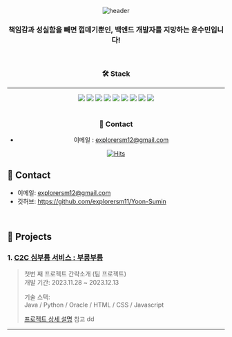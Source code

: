 <div align="center">

![header](https://capsule-render.vercel.app/api?type=venom&color=FED95A&height=300&section=header&text=Let's%20do%20it%20faithfully%20and%20steadily&fontSize=45&animation=fadeIn&fontColor=444444&align=center)

</div>
<div align="center">
  
### 책임감과 성실함을 빼면 껍데기뿐인, 백엔드 개발자를 지망하는 윤수민입니다!

</div>
<br>
<div align="center">

### 🛠 Stack
---
<img src="https://img.shields.io/badge/java-007396?style=for-the-badge&logo=java&logoColor=white">
<img src="https://img.shields.io/badge/jsp-66CDAA?style=for-the-badge&logo=java&logoColor=white">
<img src="https://img.shields.io/badge/MyBatis-111111?style=for-the-badge&logo=MyBatis&logoColor=white">
<img src="https://img.shields.io/badge/Python-3776AB?style=for-the-badge&logo=Python&logoColor=white"/>
<img src="https://img.shields.io/badge/html5-E34F26?style=for-the-badge&logo=html5&logoColor=white">
<img src="https://img.shields.io/badge/css-1572B6?style=for-the-badge&logo=css3&logoColor=white">
<img src="https://img.shields.io/badge/javascript-F7DF1E?style=for-the-badge&logo=javascript&logoColor=black">
<img src="https://img.shields.io/badge/jquery-0769AD?style=for-the-badge&logo=jquery&logoColor=white">
<img src="https://img.shields.io/badge/oracle-F80000?style=for-the-badge&logo=oracle&logoColor=white">

</div>
<br>
<div align="center">

### 👀 Contact
- 이메일 : explorersm12@gmail.com

</div>
<div align="center">
  
[![Hits](https://hits.seeyoufarm.com/api/count/incr/badge.svg?url=https%3A%2F%2Fgithub.com%2Fexplorersm11%2F&count_bg=%232AB4E5D6&title_bg=%23555555&icon=&icon_color=%23E7E7E7&title=views&edge_flat=false)](https://hits.seeyoufarm.com)

</div>


## :pushpin: Contact
- 이메일: explorersm12@gmail.com
- 깃허브: https://github.com/explorersm11/Yoon-Sumin

</br>

## :pushpin: Projects
### 1. [C2C 심부름 서비스 : 부릉부름](https://github.com/2021-SMHRD-KDT-AI-15/BB)
>첫번 째 프로젝트 간략소개 (팀 프로젝트)  
>개발 기간: 2023.11.28 ~ 2023.12.13
>  
>기술 스택:  
>Java / Python / Oracle / HTML / CSS / Javascript 
>  
>[프로젝트 상세 설명](https://github.com/2021-SMHRD-KDT-AI-15/BB) 참고
dd
---
